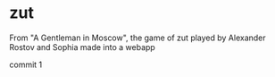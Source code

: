 # zut
From "A Gentleman in Moscow", the game of zut played by Alexander Rostov and Sophia made into a webapp

commit 1